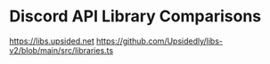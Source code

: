 # Discord API Library Comparisons

https://libs.upsided.net
https://github.com/Upsidedly/libs-v2/blob/main/src/libraries.ts

